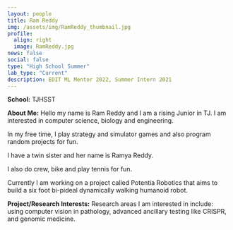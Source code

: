 ```yaml
---
layout: people
title: Ram Reddy
img: /assets/img/RamReddy_thumbnail.jpg
profile:
  align: right
  image: RamReddy.jpg
news: false
social: false
type: "High School Summer"
lab_type: "Current"
description: EDIT ML Mentor 2022, Summer Intern 2021
---
```


**School:** TJHSST

**About Me:**
Hello my name is Ram Reddy and I am a rising Junior in TJ. I am interested in computer science, biology and engineering.

In my free time, I play strategy and simulator games and also program random projects for fun.

I have a twin sister and her name is Ramya Reddy.

I also do crew, bike and play tennis for fun.

Currently I am working on a project called Potentia Robotics that aims to build a six foot bi-pideal dynamically walking humanoid robot.

**Project/Research Interests:**
Research areas I am interested in include: using computer vision in pathology, advanced ancillary testing like CRISPR, and genomic medicine.

